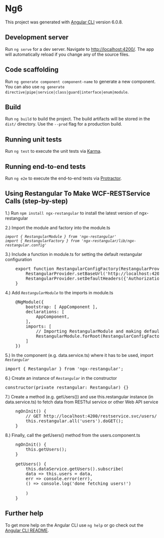 # Ng6

This project was generated with [Angular CLI](https://github.com/angular/angular-cli) version 6.0.8.

## Development server

Run `ng serve` for a dev server. Navigate to [http://localhost:4200/](http://localhost:4200/). The app will automatically reload if you change any of the source files.

## Code scaffolding

Run `ng generate component component-name` to generate a new component. You can also use `ng generate directive|pipe|service|class|guard|interface|enum|module`.

## Build

Run `ng build` to build the project. The build artifacts will be stored in the `dist/` directory. Use the `--prod` flag for a production build.

## Running unit tests

Run `ng test` to execute the unit tests via [Karma](https://karma-runner.github.io).

## Running end-to-end tests

Run `ng e2e` to execute the end-to-end tests via [Protractor](http://www.protractortest.org/).

## Using Restangular To Make WCF-RESTService Calls (step-by-step)

1.) Run `npm install ngx-restangular` to install the latest version of ngx-restangular

2.) Import the module and factory into the module.ts

*`import { RestangularModule } from 'ngx-restangular'`* <br/>
*`import { RestangularFactory } from 'ngx-restangular/lib/ngx-restangular.config'`*


3.) Include a function in module.ts for setting the default restangular configuration

<pre>
    export function RestangularConfigFactory(RestangularProvider) {
        RestangularProvider.setBaseUrl('http://localhost:4200/restservice.svc');
        RestangularProvider.setDefaultHeaders({'Authorization': 'Bearer UDXPx-Xko0w4BRKajozCVy20X11MRZs1'})
    }
</pre>

4.) Add *`RestangularModule`* to the imports in module.ts

<pre>
    @NgModule({
        bootstrap: [ AppComponent ],
        declarations: [
            AppComponent,
        ],
        imports: [
            // Importing RestangularModule and making default configs for restangular
            RestangularModule.forRoot(RestangularConfigFactory),
        ]
    })
</pre>

5.) In the component (e.g. data.service.ts) where it has to be used, import *`Restangular`*

<pre>import { Restangular } from 'ngx-restangular';</pre>


6.) Create an instance of *`Restangular`* in the constructor

<pre>constructor(private restangular: Restangular) {}</pre>

7.) Create a method (e.g. getUsers()) and use this.restangular instance (in data.service.ts) to fetch data from RESTful service or other Web API service

<pre>
    ngOnInit() {
        // GET http://localhost:4200/restservice.svc/users/
        this.restangular.all('users').doGET();
    }
</pre>

8.) Finally, call the getUsers() method from the users.component.ts

<pre>
    ngOnInit() {
        this.getUsers();
    }

    getUsers() {
        this.dataService.getUsers().subscribe(
        data => this.users = data,
        err => console.error(err),
        () => console.log('done fetching users!')
        
        )
    }
</pre>

## Further help

To get more help on the Angular CLI use `ng help` or go check out the [Angular CLI README](https://github.com/angular/angular-cli/blob/master/README.md).
